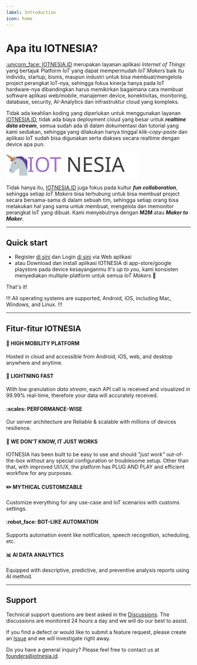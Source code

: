 ```yaml
---
label: Introduction
icon: home
---
```

# Apa itu IOTNESIA?

[:unicorn_face: IOTNESIA.ID](https://iotnesia.id/) merupakan layanan aplikasi *Internet of Things* yang bertajuk Platform *IoT* yang dapat mempermudah *IoT Makers* baik itu individu, startup, bisnis, maupun industri untuk bisa membuat/mengelola project perangkat IoT-nya, sehingga fokus kinerja hanya pada IoT hardware-nya dibandingkan harus memikirkan bagaimana cara membuat software aplikasi web/mobile, manajemen device, konektivitas, monitoring, database, security, AI-Analytics dan infrastruktur cloud yang kompleks.

Tidak ada keahlian koding yang diperlukan untuk menggunakan layanan [IOTNESIA.ID](https://iotnesia.id/), tidak ada biaya deployment cloud yang besar untuk ***realtime data stream***, semua sudah ada di dalam dokumentasi dan tutorial yang kami sediakan, sehingga yang dilakukan hanya tinggal *klik-copy-paste* dan aplikasi IoT sudah bisa digunakan serta diakses secara realtime dengan device apa pun. 

![](/static/iotnesia-v3.svg)

Tidak hanya itu, [IOTNESIA.ID](https://iotnesia.id/) juga fokus pada kultur ***fun collaboration***, sehingga setiap *IoT Makers* bisa terhubung untuk bisa membuat project secara bersama-sama di dalam sebuah tim, sehingga setiap orang bisa melakukan hal yang sama untuk membuat, mengelola dan memonitor perangkat IoT yang dibuat. Kami menyebutnya dengan **M2M** atau ***Maker to Maker***.

---

## Quick start

- Register [di sini](https://iotnesia.id/) dan Login [di sini](https://iotnesia.id/) via Web aplikasi
- atau Download dan install aplikasi IOTNESIA di app-store/google playstore pada device kesayanganmu *It's up to you*, kami konsisten menyediakan multiple-platform untuk semua *IoT Makers* :raised_hands:

That's it!

!!!
All operating systems are supported, Android, iOS, including Mac, Windows, and Linux.
!!!

---

## Fitur-fitur IOTNESIA


#### :iphone: HIGH MOBILITY PLATFORM 
Hosted in cloud and accessible from Android, iOS, web, and desktop anywhere and anytime. 

#### :dart: LIGHTNING FAST
With low granulation *data stream*, each API call is received and visualized in 99.99% real-time, therefore your data will accurately received.

#### :scales: PERFORMANCE-WISE
Our server architecture are Reliable & scalable with millions of devices resilience.

#### :tada: WE DON'T KNOW, IT JUST WORKS 

IOTNESIA has been built to be easy to use and should _"just work"_ out-of-the-box without any special configuration or troublesome setup. Other than that, with improved UI/UX, the platform  has PLUG AND PLAY and efficient workflow for any purposes.

#### :pencil2: MYTHICAL CUSTOMIZABLE
Customize everything for any use-case and IoT scenarios with customs settings.


#### :robot_face: BOT-LIKE AUTOMATION
Supports automation event like notification, speech recognition, scheduling, etc. 


#### :bar_chart: AI DATA ANALYTICS
Equipped with descriptive, predictive, and preventive analysis reports using AI method.


---

## Support

Technical support questions are best asked in the [Discussions](https://github.com/iotmyth/docs/discussions). The discussions are monitored 24 hours a day and we will do our best to assist.

If you find a defect or would like to submit a feature request, please create an [Issue](https://github.com/iotmyth/docs/issues) and we will investigate right away.

Do you have a general inquiry? Please feel free to contact us at founders@iotnesia.id.
